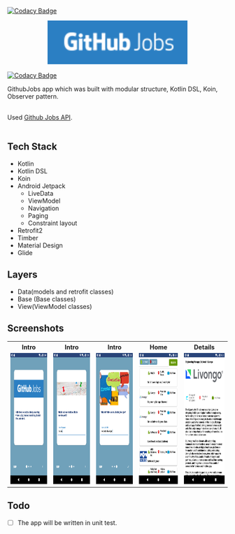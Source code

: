 
[![Codacy Badge](https://api.codacy.com/project/badge/Grade/b1db89296998419a9c529d17b39bc786)](https://app.codacy.com/app/fevziomurtekin/githubjobsapp?utm_source=github.com&utm_medium=referral&utm_content=fevziomurtekin/githubjobsapp&utm_campaign=Badge_Grade_Settings)

<p align="center"><img src="./art/githubjobs.png" width="320" height="100"/></p>

[![Codacy Badge](https://api.codacy.com/project/badge/Grade/dd58c7da42b8435cafca8c7e03efe77a)](https://www.codacy.com/app/fevziomurtekin/githubjobsapp?utm_source=github.com&amp;utm_medium=referral&amp;utm_content=fevziomurtekin/githubjobsapp&amp;utm_campaign=Badge_Grade)

GithubJobs app which was built with modular structure, Kotlin DSL, Koin, Observer pattern.<br><br>

Used <a href="https://jobs.github.com/api">Github Jobs API</a>. <br><br>

<H2>Tech Stack</H2>

- Kotlin 
- Kotlin DSL
- Koin
- Android Jetpack
  - LiveData
  - ViewModel
  - Navigation
  - Paging
  - Constraint layout
- Retrofit2
- Timber
- Material Design
- Glide

<H2> Layers </H2>

- Data(models and retrofit classes)
- Base (Base classes)
- View(ViewModel classes)


<h2> Screenshots </h2>

<table>
  <tr>
    <th><b>Intro</b></th>
    <th><b>Intro</b></th>
    <th><b>Intro</b> </th>
    <th><b>Home</b> </th>
    <th><b>Details</b> </th>
  
  </tr>
  <tr>
    <td>
      <img src="art/banner1.png" width="150" height="300" /></td>
    <td>
      <img src="art/banner2.png" width="150" height="300" />
    </td>
   <td>
      <img src="art/banner3.png" width="150" height="300" />
    </td>
    <td>
      <img src="art/jobs.png" width="150" height="300" />
    </td>
<td>
      <img src="art/details.png" width="150" height="300" />
    </td>
  </tr>
</table>

<h2> Todo </h2>

- [ ] The app will be written in unit test.
